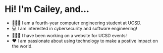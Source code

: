 # Hi! I'm Cailey, and...

- 🧜🏼‍♀️ I am a fourth-year computer engineering student at UCSD.
- 💻 I am interested in cybersecurity and software engineering!
- 👩🏻‍🏫 I have been working on a website for UCSD events!
- ♥️ I am passionate about using technology to make a postive impact on the world.


